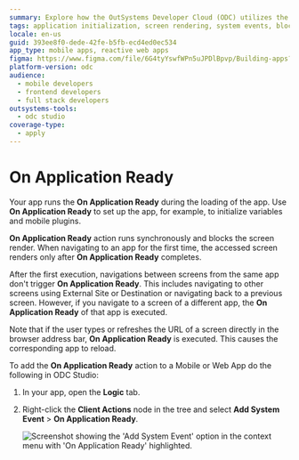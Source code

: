 ```yaml
---
summary: Explore how the OutSystems Developer Cloud (ODC) utilizes the "On Application Ready" event to initialize apps and manage screen rendering.
tags: application initialization, screen rendering, system events, block rendering, url navigation
locale: en-us
guid: 393ee8f0-dede-42fe-b5fb-ecd4ed0ec534
app_type: mobile apps, reactive web apps
figma: https://www.figma.com/file/6G4tyYswfWPn5uJPDlBpvp/Building-apps?type=design&node-id=3213%3A21674&t=ZwHw8hXeFhwYsO5V-1
platform-version: odc
audience:
  - mobile developers
  - frontend developers
  - full stack developers
outsystems-tools:
  - odc studio
coverage-type:
  - apply
---
```


# On Application Ready

Your app runs the **On Application Ready** during the loading of the app. Use **On Application Ready** to set up the app, for example, to initialize variables and mobile plugins.

**On Application Ready** action runs synchronously and blocks the screen render. When navigating to an app for the first time, the accessed screen renders only after **On Application Ready** completes.

After the first execution, navigations between screens from the same app don't trigger **On Application Ready**. This includes navigating to other screens using External Site or Destination or navigating back to a previous screen. However, if you navigate to a screen of a different app, the **On Application Ready** of that app is executed.

Note that if the user types or refreshes the URL of a screen directly in the browser address bar, **On Application Ready** is executed. This causes the corresponding app to reload.

To add the **On Application Ready** action to a Mobile or Web App do the following in ODC Studio:

1. In your app, open the **Logic** tab.

1. Right-click the **Client Actions** node in the tree and select **Add System Event** > **On Application Ready**.

    ![Screenshot showing the 'Add System Event' option in the context menu with 'On Application Ready' highlighted.](images/ss-add-system-event-reactive.png "Add System Event Option")
